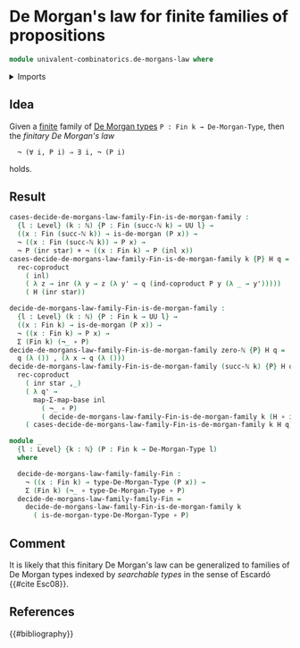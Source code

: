 # De Morgan's law for finite families of propositions

```agda
module univalent-combinatorics.de-morgans-law where
```

<details><summary>Imports</summary>

```agda
open import elementary-number-theory.natural-numbers

open import foundation.coproduct-types
open import foundation.decidable-dependent-pair-types
open import foundation.decidable-types
open import foundation.dependent-pair-types
open import foundation.empty-types
open import foundation.equivalences
open import foundation.existential-quantification
open import foundation.function-types
open import foundation.functoriality-dependent-pair-types
open import foundation.negation
open import foundation.unit-type
open import foundation.universe-levels

open import logic.de-morgan-propositions
open import logic.de-morgan-types

open import univalent-combinatorics.counting
open import univalent-combinatorics.standard-finite-types
```

</details>

## Idea

Given a [finite](univalent-combinatorics.finite-types.md) family of
[De Morgan types](logic.de-morgan-types.md) `P : Fin k → De-Morgan-Type`, then
the _finitary De Morgan's law_

```text
  ¬ (∀ i, P i) ⇒ ∃ i, ¬ (P i)
```

holds.

## Result

```agda
cases-decide-de-morgans-law-family-Fin-is-de-morgan-family :
  {l : Level} (k : ℕ) {P : Fin (succ-ℕ k) → UU l} →
  ((x : Fin (succ-ℕ k)) → is-de-morgan (P x)) →
  ¬ ((x : Fin (succ-ℕ k)) → P x) →
  ¬ P (inr star) + ¬ ((x : Fin k) → P (inl x))
cases-decide-de-morgans-law-family-Fin-is-de-morgan-family k {P} H q =
  rec-coproduct
    ( inl)
    ( λ z → inr (λ y → z (λ y' → q (ind-coproduct P y (λ _ → y')))))
    ( H (inr star))

decide-de-morgans-law-family-Fin-is-de-morgan-family :
  {l : Level} (k : ℕ) {P : Fin k → UU l} →
  ((x : Fin k) → is-de-morgan (P x)) →
  ¬ ((x : Fin k) → P x) →
  Σ (Fin k) (¬_ ∘ P)
decide-de-morgans-law-family-Fin-is-de-morgan-family zero-ℕ {P} H q =
  q (λ ()) , (λ x → q (λ ()))
decide-de-morgans-law-family-Fin-is-de-morgan-family (succ-ℕ k) {P} H q =
  rec-coproduct
    ( inr star ,_)
    ( λ q' →
      map-Σ-map-base inl
        ( ¬_ ∘ P)
        ( decide-de-morgans-law-family-Fin-is-de-morgan-family k (H ∘ inl) q'))
    ( cases-decide-de-morgans-law-family-Fin-is-de-morgan-family k H q)
```

```agda
module _
  {l : Level} {k : ℕ} (P : Fin k → De-Morgan-Type l)
  where

  decide-de-morgans-law-family-family-Fin :
    ¬ ((x : Fin k) → type-De-Morgan-Type (P x)) →
    Σ (Fin k) (¬_ ∘ type-De-Morgan-Type ∘ P)
  decide-de-morgans-law-family-family-Fin =
    decide-de-morgans-law-family-Fin-is-de-morgan-family k
      ( is-de-morgan-type-De-Morgan-Type ∘ P)
```

## Comment

It is likely that this finitary De Morgan's law can be generalized to families
of De Morgan types indexed by _searchable types_ in the sense of Escardó
{{#cite Esc08}}.

## References

{{#bibliography}}
